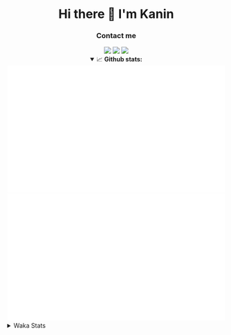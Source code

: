 <div align="center">
 <h1>Hi there 👋 I'm Kanin</h1>
 <h3>Contact me</h3>
 <a href="mailto:im@kanin.dev"><img src="https://img.shields.io/badge/gmail-%23D14836.svg?&style=for-the-badge&logo=gmail&logoColor=white"/></a>
 <a href="https://twitter.com/KaninDev"><img src="https://img.shields.io/badge/twitter-%231DA1F2.svg?&style=for-the-badge&logo=twitter&logoColor=white"/></a>
 <a href="https://www.linkedin.com/in/KaninDev"><img src="https://img.shields.io/badge/linkedin-%230077B5.svg?&style=for-the-badge&logo=linkedin&logoColor=white"/></a>
<details open>
  <summary>📈 <b>Github stats:</b></summary>
  <img src="https://github.com/Kanin/Kanin/blob/master/scripts/GitHubStats/generated/overview.svg"/>
  <img src="https://github.com/Kanin/Kanin/blob/master/scripts/GitHubStats/generated/languages.svg"/>
</details>
</div>

<details>
 <summary>Waka Stats</summary>

<!--START_SECTION:waka-->
![Profile Views](http://img.shields.io/badge/Profile%20Views-3-blue)

![Lines of code](https://img.shields.io/badge/From%20Hello%20World%20I%27ve%20Written-29850%20lines%20of%20code-blue)

**🐱 My Github Data** 

> 🏆 69 Contributions in the Year 2021
 > 
> 📦 34.1 kB Used in Github's Storage 
 > 
> 🚫 Not Opted to Hire
 > 
> 📜 8 Public Repositories 
 > 
> 🔑 5 Private Repositories  
 > 
**I'm an Early 🐤** 

```text
🌞 Morning    86 commits     █████░░░░░░░░░░░░░░░░░░░░   19.63% 
🌆 Daytime    137 commits    ███████░░░░░░░░░░░░░░░░░░   31.28% 
🌃 Evening    107 commits    ██████░░░░░░░░░░░░░░░░░░░   24.43% 
🌙 Night      108 commits    ██████░░░░░░░░░░░░░░░░░░░   24.66%

```
📅 **I'm Most Productive on Monday** 

```text
Monday       89 commits     █████░░░░░░░░░░░░░░░░░░░░   20.32% 
Tuesday      50 commits     ██░░░░░░░░░░░░░░░░░░░░░░░   11.42% 
Wednesday    83 commits     ████░░░░░░░░░░░░░░░░░░░░░   18.95% 
Thursday     48 commits     ██░░░░░░░░░░░░░░░░░░░░░░░   10.96% 
Friday       47 commits     ██░░░░░░░░░░░░░░░░░░░░░░░   10.73% 
Saturday     49 commits     ██░░░░░░░░░░░░░░░░░░░░░░░   11.19% 
Sunday       72 commits     ████░░░░░░░░░░░░░░░░░░░░░   16.44%

```


📊 **This Week I Spent My Time On** 

```text
⌚︎ Time Zone: America/New_York

💬 Programming Languages: 
Python                   10 hrs 9 mins       ███████████████████████░░   94.39% 
Other                    23 mins             █░░░░░░░░░░░░░░░░░░░░░░░░   3.57% 
YAML                     10 mins             ░░░░░░░░░░░░░░░░░░░░░░░░░   1.69% 
virtualenv               2 mins              ░░░░░░░░░░░░░░░░░░░░░░░░░   0.32% 
Text                     0 secs              ░░░░░░░░░░░░░░░░░░░░░░░░░   0.03%

🔥 Editors: 
PyCharm                  10 hrs 45 mins      █████████████████████████   100.0%

🐱‍💻 Projects: 
CGLS                     9 hrs 12 mins       █████████████████████░░░░   85.54% 
DenBot                   48 mins             ██░░░░░░░░░░░░░░░░░░░░░░░   7.5% 
Naila.py                 44 mins             █░░░░░░░░░░░░░░░░░░░░░░░░   6.97%

💻 Operating System: 
Linux                    10 hrs 45 mins      █████████████████████████   100.0%

```

**I Mostly Code in Python** 

```text
Python                   20 repos            ███████████████████░░░░░░   76.92% 
JavaScript               3 repos             ███░░░░░░░░░░░░░░░░░░░░░░   11.54% 
Kotlin                   1 repo              █░░░░░░░░░░░░░░░░░░░░░░░░   3.85% 
HTML                     1 repo              █░░░░░░░░░░░░░░░░░░░░░░░░   3.85% 
Java                     1 repo              █░░░░░░░░░░░░░░░░░░░░░░░░   3.85%

```


**Timeline**

![Chart not found](https://raw.githubusercontent.com/Kanin/Kanin/master/charts/bar_graph.png) 


<!--END_SECTION:waka-->
</details>

